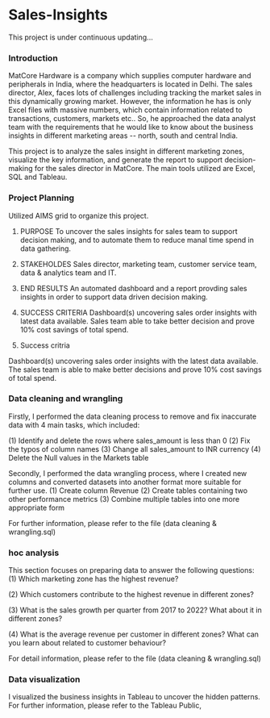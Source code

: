 # Sales-Insights

This project is under continuous updating...

### Introduction
MatCore Hardware is a company which supplies computer hardware and peripherals in India, where the headquarters is located in Delhi. The sales director, Alex, faces lots of challenges including tracking the market sales in this dynamically growing market. However, the information he has is only Excel files with massive numbers, which contain information related to transactions, customers, markets etc.. So, he approached the data analyst team with the requirements that he would like to know about the business insights in different marketing areas -- north, south and central India.

This project is to analyze the sales insight in different marketing zones, visualize the key information, and generate the report to support decision-making for the sales director in MatCore. The main tools utilized are Excel, SQL and Tableau.


### Project Planning
Utilized AIMS grid to organize this project.

1. PURPOSE
To uncover the sales insights for sales team to support decision making, and to automate them to reduce manal time spend in data gathering.

2. STAKEHOLDES
Sales director, marketing team, customer service team, data & analytics team and IT.

3. END RESULTS
An automated dashboard and a report provding sales insights in order to support data driven decision making.

4. SUCCESS CRITERIA
Dashboard(s) uncovering sales order insights with latest data available.
Sales team able to take better decision and prove 10% cost savings of total spend.

4. Success critria

Dashboard(s) uncovering sales order insights with the latest data available.
The sales team is able to make better decisions and prove 10% cost savings of total spend.


### Data cleaning and wrangling
Firstly, I performed the data cleaning process to remove and fix inaccurate data with 4 main tasks, which included:

(1) Identify and delete the rows where sales_amount is less than 0
(2) Fix the typos of column names
(3) Change all sales_amount to INR currency
(4) Delete the Null values in the Markets table

Secondly, I performed the data wrangling process, where I created new columns and converted datasets into another format more suitable for further use.
(1) Create column Revenue
(2) Create tables containing two other performance metrics
(3) Combine multiple tables into one more appropriate form

For further information, please refer to the file (data cleaning & wrangling.sql)


### hoc analysis
This section focuses on preparing data to answer the following questions:
(1) Which marketing zone has the highest revenue?

(2) Which customers contribute to the highest revenue in different zones?

(3) What is the sales growth per quarter from 2017 to 2022? What about it in different zones?

(4) What is the average revenue per customer in different zones? What can you learn about related to customer behaviour?

For detail information, please refer to the file (data cleaning & wrangling.sql)

### Data visualization
I visualized the business insights in Tableau to uncover the hidden patterns.
For further information, please refer to the Tableau Public, 
